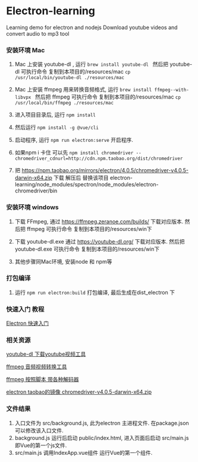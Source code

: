 # Electron-learning
Learning demo for electron and nodejs
Download youtube videos and convert audio to mp3 tool


### 安装环境 Mac
1. Mac 上安装 youtube-dl , 运行 ```brew install youtube-dl ``` 然后把 youtube-dl 可执行命令 复制到本项目的/resources/mac ``` cp /usr/local/bin/youtube-dl ./resources/mac ```
2. Mac 上安装 ffmpeg 用来转换音频格式, 运行 ```brew install ffmpeg--with-libvpx ```  然后把 ffmpeg 可执行命令 复制到本项目的/resources/mac ``` cp /usr/local/bin/ffmpeg ./resources/mac ```

3. 进入项目目录后, 运行 ```npm install```
4. 然后运行 ```npm install -g @vue/cli```
5. 启动程序, 运行 ```npm run electron:serve```  开启程序.

6. 如果npm i 卡住 可以先 ``` npm install chromedriver --chromedriver_cdnurl=http://cdn.npm.taobao.org/dist/chromedriver ```
7. 把 https://npm.taobao.org/mirrors/electron/4.0.5/chromedriver-v4.0.5-darwin-x64.zip 下载 解压后  替换该项目 electron-learning/node_modules/spectron/node_modules/electron-chromedriver/bin




### 安装环境 windows

1. 下载 FFmpeg, 通过 https://ffmpeg.zeranoe.com/builds/ 下载对应版本.  然后把 ffmpeg 可执行命令 复制到本项目的/resources/win下
2. 下载 youtube-dl.exe 通过 https://youtube-dl.org/ 下载对应版本. 然后把 youtube-dl.exe 可执行命令 复制到本项目的/resources/win下

3. 其他步骤同Mac环境, 安装node 和 npm等


### 打包编译 

1. 运行 ```npm run electron:build```  打包编译, 最后生成在dist_electron 下


### 快速入门 教程

[Electron 快速入门](https://github.com/nodejh/nodejh.github.io/issues/39)


### 相关资源

[youtube-dl 下载youtube视频工具](https://github.com/rg3/youtube-dl)

[ffmpeg 音频视频转换工具](https://ffmpeg.org/documentation.html)

[ffmpeg 按照脚本 带各种解码器](https://gist.github.com/clayton/6196167)

[electron taobao的镜像 chromedriver-v4.0.5-darwin-x64.zip](https://npm.taobao.org/mirrors/electron/4.0.5/)






### 文件结果

1. 入口文件为 src/background.js, 此为electron 主进程文件. 在package.json可以修改该入口文件.
2. background.js 运行后启动 public/index.html,  进入页面后启动 src/main.js  即Vue的第一个js文件.
3. src/main.js 调用IndexApp.vue组件 运行Vue的第一个组件.
